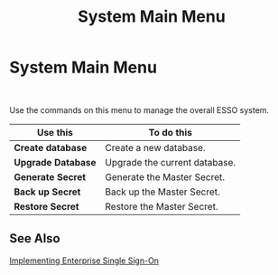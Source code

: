 ﻿---
title: System Main Menu
TOCTitle: System Main Menu
ms:assetid: 0297faca-c268-4ae7-a9e4-aabcd5a6b390
ms:mtpsurl: https://msdn.microsoft.com/en-us/library/Aa546767(v=BTS.80)
ms:contentKeyID: 51525886
ms.date: 08/30/2017
mtps_version: v=BTS.80
f1_keywords:
- bts10.esso.system.main.menu
---

# System Main Menu

 

Use the commands on this menu to manage the overall ESSO system.

<table>
<thead>
<tr class="header">
<th><strong>Use this</strong></th>
<th><strong>To do this</strong></th>
</tr>
</thead>
<tbody>
<tr class="odd">
<td><strong>Create database</strong></td>
<td>Create a new database.</td>
</tr>
<tr class="even">
<td><strong>Upgrade Database</strong></td>
<td>Upgrade the current database.</td>
</tr>
<tr class="odd">
<td><strong>Generate Secret</strong></td>
<td>Generate the Master Secret.</td>
</tr>
<tr class="even">
<td><strong>Back up Secret</strong></td>
<td>Back up the Master Secret.</td>
</tr>
<tr class="odd">
<td><strong>Restore Secret</strong></td>
<td>Restore the Master Secret.</td>
</tr>
</tbody>
</table>


## See Also

[Implementing Enterprise Single Sign-On](https://msdn.microsoft.com/en-us/library/aa558712\(v=bts.80\))

